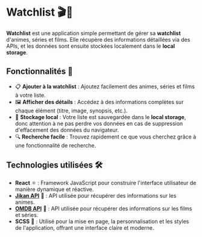 # Watchlist 🎬🍿

**Watchlist** est une application simple permettant de gérer sa **watchlist** d'animes, séries et films. Elle récupère des informations détaillées via des APIs, et les données sont ensuite stockées localement dans le **local storage**.

## Fonctionnalités 🚀

- 📋 **Ajouter à la watchlist** : Ajoutez facilement des animes, séries et films à votre liste.
- 🖼️ **Afficher des détails** : Accédez à des informations complètes sur chaque élément (titre, image, synopsis, etc.).
- 💾 **Stockage local** : Votre liste est sauvegardée dans le **local storage**, donc attention à ne pas perdre vos données en cas de suppression d'effacement des données du navigateur.
- 🔍 **Recherche facile** : Trouvez rapidement ce que vous cherchez grâce à une fonctionnalité de recherche.

## Technologies utilisées 🛠️

- **React** ⚛️ : Framework JavaScript pour construire l'interface utilisateur de manière dynamique et réactive.
- **[Jikan API](https://jikan.moe/)** 🐉 : API utilisée pour récupérer des informations sur les animes.
- **[OMDB API](https://www.omdbapi.com/)** 🎥 : API utilisée pour récupérer des informations sur les films et séries.
- **SCSS** 💅 : Utilisé pour la mise en page, la personnalisation et les styles de l'application, offrant une interface claire et moderne.
